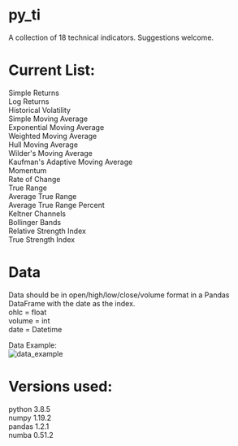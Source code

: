 # py_ti
A collection of 18 technical indicators. Suggestions welcome.

# Current List:<br />
Simple Returns<br />
Log Returns<br />
Historical Volatility<br />
Simple Moving Average<br />
Exponential Moving Average<br />
Weighted Moving Average<br />
Hull Moving Average<br />
Wilder's Moving Average<br />
Kaufman's Adaptive Moving Average<br />
Momentum<br />
Rate of Change<br />
True Range<br />
Average True Range<br />
Average True Range Percent<br />
Keltner Channels<br />
Bollinger Bands<br />
Relative Strength Index<br />
True Strength Index<br />

# Data
Data should be in open/high/low/close/volume format in a Pandas DataFrame with the date as the index.<br />
ohlc = float<br />
volume = int<br />
date = Datetime<br />

Data Example:  
![data_example](https://user-images.githubusercontent.com/29778401/105869496-4b36a300-5fc5-11eb-8324-aaa0fc98f37d.png)

# Versions used:
python 3.8.5<br />
numpy 1.19.2<br />
pandas 1.2.1<br />
numba 0.51.2
